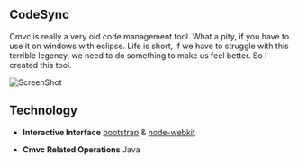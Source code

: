 ## CodeSync

Cmvc is really a very old code management tool. What a pity, if you have to use it on windows with eclipse. Life is short, if we have to struggle with this terrible legency, we need to do something to make us feel better. So I created this tool.

![ScreenShot](https://raw.github.com/lnx/codesync/master/demo/demo.png)

## Technology

* **Interactive Interface** [bootstrap](http://getbootstrap.com/) & [node-webkit](https://github.com/rogerwang/node-webkit)

* **Cmvc Related Operations** Java
